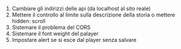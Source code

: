 1) Cambiare gli indirizzi delle api (da localhost al sito reale)
2) Mettere il controllo al limite sulla descrizione della storia o mettere hidden: scroll
3) Sistemare il problema del CORS
4) Sistemare il font weight del palayer
5) Impostare alert se si esce dal player senza salvare